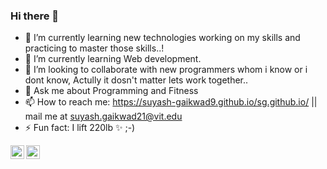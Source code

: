 ### Hi there 👋


- 🔭 I’m currently learning new technologies working on my skills and practicing to master those skills..!
- 🌱 I’m currently learning Web development.
- 👯 I’m looking to collaborate with new programmers whom i know or i dont know, Actully it dosn't matter lets work together..
- 💬 Ask me about Programming and Fitness
- 📫 How to reach me: https://suyash-gaikwad9.github.io/sg.github.io/  || mail me at suyash.gaikwad21@vit.edu
- ⚡ Fun fact: I lift 220lb ✨ ;-)



<a href="https://www.instagram.com/_gandharvaa_/">
  <img align="left" alt="Suyash's Instagram" width="22px" src="https://raw.githubusercontent.com/hussainweb/hussainweb/main/icons/instagram.png" />
</a>

<a href="https://www.linkedin.com/in/suyash-gaikwad-46178822a/">
  <img align="left" alt="Suyash's LinkedIN" width="22px" src="https://raw.githubusercontent.com/peterthehan/peterthehan/master/assets/linkedin.svg" />
</a>
